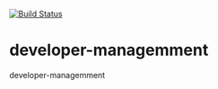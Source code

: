 [![Build Status](http://localhost:8080/buildStatus/icon?job=developer-management)](http://localhost:8080/job/developer-management/)
# developer-managemment
developer-managemment
